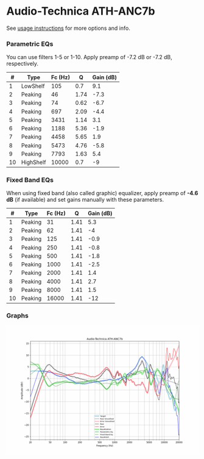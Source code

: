 # Audio-Technica ATH-ANC7b
See [usage instructions](https://github.com/jaakkopasanen/AutoEq#usage) for more options and info.

### Parametric EQs
You can use filters 1-5 or 1-10. Apply preamp of -7.2 dB or -7.2 dB, respectively.

|   # | Type      |   Fc (Hz) |    Q |   Gain (dB) |
|-----|-----------|-----------|------|-------------|
|   1 | LowShelf  |       105 | 0.7  |         9.1 |
|   2 | Peaking   |        46 | 1.74 |        -7.3 |
|   3 | Peaking   |        74 | 0.62 |        -6.7 |
|   4 | Peaking   |       697 | 2.09 |        -4.4 |
|   5 | Peaking   |      3431 | 1.14 |         3.1 |
|   6 | Peaking   |      1188 | 5.36 |        -1.9 |
|   7 | Peaking   |      4458 | 5.65 |         1.9 |
|   8 | Peaking   |      5473 | 4.76 |        -5.8 |
|   9 | Peaking   |      7793 | 1.63 |         5.4 |
|  10 | HighShelf |     10000 | 0.7  |        -9   |

### Fixed Band EQs
When using fixed band (also called graphic) equalizer, apply preamp of **-4.6 dB** (if available) and set gains manually with these parameters.

|   # | Type    |   Fc (Hz) |    Q |   Gain (dB) |
|-----|---------|-----------|------|-------------|
|   1 | Peaking |        31 | 1.41 |         5.3 |
|   2 | Peaking |        62 | 1.41 |        -4   |
|   3 | Peaking |       125 | 1.41 |        -0.9 |
|   4 | Peaking |       250 | 1.41 |        -0.8 |
|   5 | Peaking |       500 | 1.41 |        -1.8 |
|   6 | Peaking |      1000 | 1.41 |        -2.5 |
|   7 | Peaking |      2000 | 1.41 |         1.4 |
|   8 | Peaking |      4000 | 1.41 |         2.7 |
|   9 | Peaking |      8000 | 1.41 |         1.5 |
|  10 | Peaking |     16000 | 1.41 |       -12   |

### Graphs
![](./Audio-Technica%20ATH-ANC7b.png)
